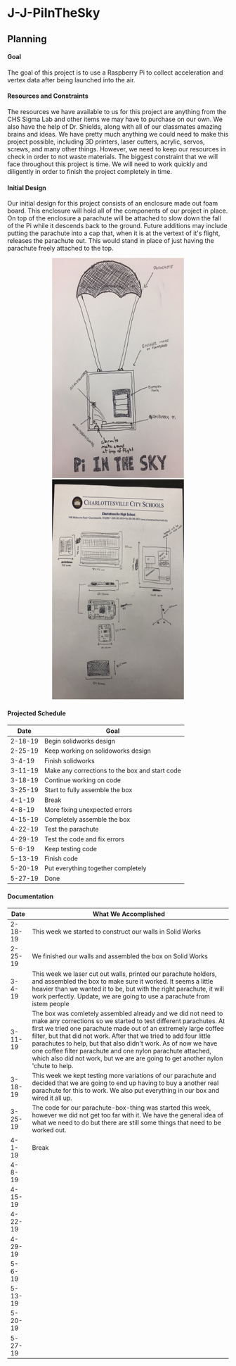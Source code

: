# J-J-PiInTheSky

## Planning

#### Goal
The goal of this project is to use a Raspberry Pi to collect acceleration and vertex data after being launched into the air. 

#### Resources and Constraints
The resources we have available to us for this project are anything from the CHS Sigma Lab and other items we may have to purchase on our own. We also have the help of Dr. Shields, along with all of our classmates amazing brains and ideas. We have pretty much anything we could need to make this project possible, including 3D printers, laser cutters, acrylic, servos, screws, and many other things. However, we need to keep our resources in check in order to not waste materials. The biggest constraint that we will face throughout this project is time. We will need to work quickly and diligently in order to finish the project completely in time. 

#### Initial Design
Our initial design for this project consists of an enclosure made out foam board. This enclosure will hold all of the components of our project in place. On top of the enclosure a parachute will be attached to slow down the fall of the Pi while it descends back to the ground. Future additions may include putting the parachute into a cap that, when it is at the vertext of it's flight, releases the parachute out. This would stand in place of just having the parachute freely attached to the top. 

<p align="center">
  <img width="300" height="500" src="https://github.com/jasacrum/J-J-PiInTheSky/blob/master/IMG_4080.JPG">
  <img width="300" height="500" src="https://github.com/jasacrum/J-J-PiInTheSky/blob/master/IMG_8935.jpg">
</p>

#### Projected Schedule

| Date | Goal |
| --- | --- |
| 2-18-19 | Begin solidworks design |
| 2-25-19 | Keep working on solidoworks design |
| 3-4-19  | Finish solidworks |
| 3-11-19 | Make any corrections to the box and start code |
| 3-18-19 | Continue working on code |
| 3-25-19 | Start to fully assemble the box |
| 4-1-19  | Break |
| 4-8-19  | More fixing unexpected errors |
| 4-15-19 | Completely assemble the box |
| 4-22-19 | Test the parachute |
| 4-29-19 | Test the code and fix errors |
| 5-6-19  | Keep testing code |
| 5-13-19 | Finish code |
| 5-20-19 | Put everything together completely |
| 5-27-19 | Done |


#### Documentation

| Date | What We Accomplished |
| --- | --- |
| 2-18-19 | This week we started to construct our walls in Solid Works |
| 2-25-19 | We finished our walls and assembled the box on Solid Works |
| 3-4-19  | This week we laser cut out walls, printed our parachute holders, and assembled the box to make sure it worked. It seems a little heavier than we wanted it to be, but with the right parachute, it will work perfectly. Update, we are going to use a parachute from istem people|
| 3-11-19 | The box was comletely assembled already and we did not need to make any corrections so we started to test different parachutes. At first we tried one parachute made out of an extremely large coffee filter, but that did not work. After that we tried to add four little parachutes to help, but that also didn't work. As of now we have one coffee filter parachute and one nylon parachute attached, which also did not work, but we are are going to get another nylon 'chute to help. |
| 3-18-19 |This week we kept testing more variations of our parachute and decided that we are going to end up having to buy a another real parachute for this to work. We also put everything in our box and wired it all up.  |
| 3-25-19 | The code for our parachute-box-thing was started this week, however we did not get too far with it. We have the general idea of what we need to do but there are still some things that need to be worked out. |
| 4-1-19  | Break |
| 4-8-19  |  |
| 4-15-19 |  |
| 4-22-19 |  |
| 4-29-19 |  |
| 5-6-19  |  |
| 5-13-19 |  |
| 5-20-19 |  |
| 5-27-19 |  |

